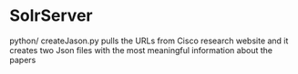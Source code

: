 SolrServer
==========

python/
createJason.py pulls the URLs from Cisco research website and it creates two Json files with the most meaningful information about the papers
